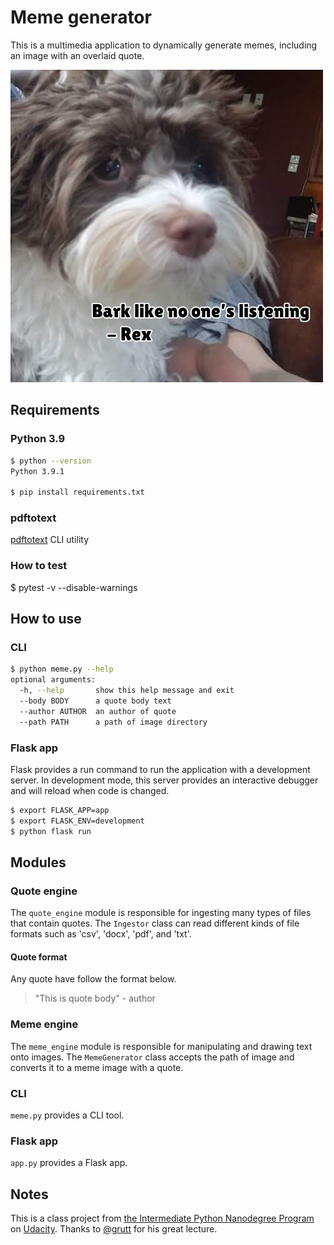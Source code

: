 # Meme generator

This is a multimedia application to dynamically generate memes, including an image with an overlaid quote.

![meme_exmaple](./tmp/meme_example.jpg)

## Requirements

### Python 3.9

```bash
$ python --version
Python 3.9.1

$ pip install requirements.txt
```

### pdftotext

[pdftotext](https://www.xpdfreader.com/pdftotext-man.html) CLI utility

### How to test
$ pytest -v --disable-warnings

## How to use

### CLI

```bash
$ python meme.py --help
optional arguments:
  -h, --help       show this help message and exit
  --body BODY      a quote body text
  --author AUTHOR  an author of quote
  --path PATH      a path of image directory
```

### Flask app

Flask provides a run command to run the application with a development server.
In development mode, this server provides an interactive debugger and will reload when code is changed.

```bash
$ export FLASK_APP=app
$ export FLASK_ENV=development
$ python flask run
```

## Modules

### Quote engine

The `quote_engine` module is responsible for ingesting many types of files that contain quotes.
The `Ingestor` class can read different kinds of file formats such as 'csv', 'docx', 'pdf', and 'txt'.

#### Quote format

Any quote have follow the format below.

> "This is quote body" - author

### Meme engine

The `meme_engine` module is responsible for manipulating and drawing text onto images.
The `MemeGenerator` class accepts the path of image and converts it to a meme image with a quote.

### CLI

`meme.py` provides a CLI tool.

### Flask app

`app.py` provides a Flask app.

## Notes

This is a class project from [the Intermediate Python Nanodegree Program](https://www.udacity.com/course/intermediate-python-nanodegree--nd303) on [Udacity](https://www.udacity.com/). Thanks to [@grutt](https://github.com/grutt) for his great lecture.
